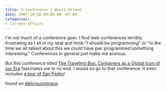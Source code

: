 ```yaml
---
title: A Conference I Would Attend
date: 2007-10-28 00:00:00 -07:00
categories:
- Current Affairs
---
```


<p>I'm not much of a conference goer. I find web conferences terribly frustrating as I sit in my seat and think "I should be programming" or "In the time we all talked about this we could have pair programmed something interesting." Conferences in general just make me anxious.</p>

<p>But this conference titled <a href="http://www.ihc.ucsb.edu/containers/">The Traveling Box: Containers as a Global Icon of our Era</a> fascinates me to no end. I would so go to that conference. It even includes <a href="http://www.ihc.ucsb.edu/containers/boxconference_schedule.html">a tour of San Pedro</a>! </p>

<p>found on <a href="http://del.icio.us/straup">delicious/straup</a></p>
